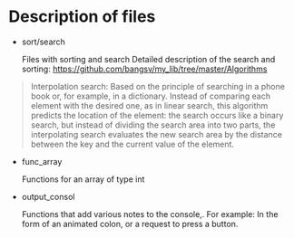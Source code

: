 Description of files
=====
- sort/search

  Files with sorting and search
  Detailed description of the search and sorting: https://github.com/bangsv/my_lib/tree/master/Algorithms

> Interpolation search: Based on the principle of searching in a phone book or, for example, in a dictionary. Instead of comparing each element with the desired one, as in linear search, this algorithm predicts the location of the element: the search occurs like a binary search, but instead of dividing the search area into two parts, the interpolating search evaluates the new search area by the distance between the key and the current value of the element.
 
- func_array

  Functions for an array of type int

- output_consol 
  
  Functions that add various notes to the console,. For example: In the form of an animated colon, or a request to press a button.
